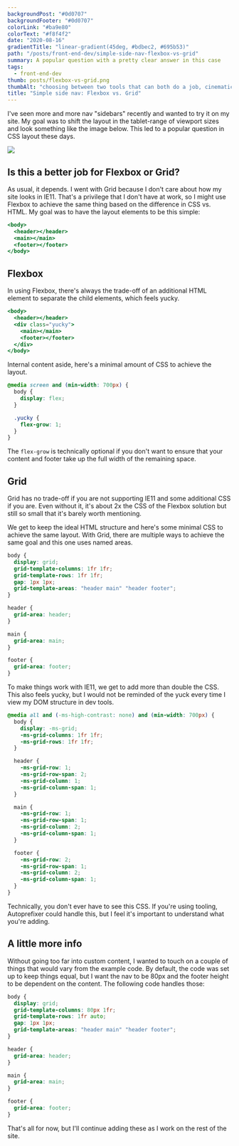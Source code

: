 ```yaml
---
backgroundPost: "#0d0707"
backgroundFooter: "#0d0707"
colorLink: "#ba9e80"
colorText: "#f8f4f2"
date: "2020-08-16"
gradientTitle: "linear-gradient(45deg, #bdbec2, #695b53)"
path: "/posts/front-end-dev/simple-side-nav-flexbox-vs-grid"
summary: A popular question with a pretty clear answer in this case
tags:
  - front-end-dev
thumb: posts/flexbox-vs-grid.png
thumbAlt: "choosing between two tools that can both do a job, cinematic, photorealistic --ar 3:2 --v 5"
title: "Simple side nav: Flexbox vs. Grid"
---
```


I've seen more and more nav "sidebars" recently and wanted to try it on my site. My goal was to shift the layout in the tablet-range of viewport sizes and look something like the image below. This led to a popular question in CSS layout these days.

<img class="full-to-half-bleed" loading="lazy" src="/posts/front-end-dev/simple-side-nav-flexbox-vs-grid/sidebar.svg" />

## Is this a better job for Flexbox or Grid?

As usual, it depends. I went with Grid because I don't care about how my site looks in IE11. That's a privilege that I don't have at work, so I might use Flexbox to achieve the same thing based on the difference in CSS vs. HTML. My goal was to have the layout elements to be this simple:

```jsx
<body>
  <header></header>
  <main></main>
  <footer></footer>
</body>
```

## Flexbox

In using Flexbox, there's always the trade-off of an additional HTML element to separate the child elements, which feels yucky.

```jsx
<body>
  <header></header>
  <div class="yucky">
    <main></main>
    <footer></footer>
  </div>
</body>
```

Internal content aside, here's a minimal amount of CSS to achieve the layout.

```css
@media screen and (min-width: 700px) {
  body {
    display: flex;
  }

  .yucky {
    flex-grow: 1;
  }
}
```

The `flex-grow` is technically optional if you don't want to ensure that your content and footer take up the full width of the remaining space.

## Grid

Grid has no trade-off if you are not supporting IE11 and some additional CSS if you are. Even without it, it's about 2x the CSS of the Flexbox solution but still so small that it's barely worth mentioning.

We get to keep the ideal HTML structure and here's some minimal CSS to achieve the same layout. With Grid, there are multiple ways to achieve the same goal and this one uses named areas.

```css
body {
  display: grid;
  grid-template-columns: 1fr 1fr;
  grid-template-rows: 1fr 1fr;
  gap: 1px 1px;
  grid-template-areas: "header main" "header footer";
}

header {
  grid-area: header;
}

main {
  grid-area: main;
}

footer {
  grid-area: footer;
}
```

To make things work with IE11, we get to add more than double the CSS. This also feels yucky, but I would not be reminded of the yuck every time I view my DOM structure in dev tools.

```css
@media all and (-ms-high-contrast: none) and (min-width: 700px) {
  body {
    display: -ms-grid;
    -ms-grid-columns: 1fr 1fr;
    -ms-grid-rows: 1fr 1fr;
  }

  header {
    -ms-grid-row: 1;
    -ms-grid-row-span: 2;
    -ms-grid-column: 1;
    -ms-grid-column-span: 1;
  }

  main {
    -ms-grid-row: 1;
    -ms-grid-row-span: 1;
    -ms-grid-column: 2;
    -ms-grid-column-span: 1;
  }

  footer {
    -ms-grid-row: 2;
    -ms-grid-row-span: 1;
    -ms-grid-column: 2;
    -ms-grid-column-span: 1;
  }
}
```

Technically, you don't ever have to see this CSS. If you're using tooling, Autoprefixer could handle this, but I feel it's important to understand what you're adding.

## A little more info

Without going too far into custom content, I wanted to touch on a couple of things that would vary from the example code. By default, the code was set up to keep things equal, but I want the nav to be 80px and the footer height to be dependent on the content. The following code handles those:

```css
body {
  display: grid;
  grid-template-columns: 80px 1fr;
  grid-template-rows: 1fr auto;
  gap: 1px 1px;
  grid-template-areas: "header main" "header footer";
}

header {
  grid-area: header;
}

main {
  grid-area: main;
}

footer {
  grid-area: footer;
}
```

That's all for now, but I'll continue adding these as I work on the rest of the site.
